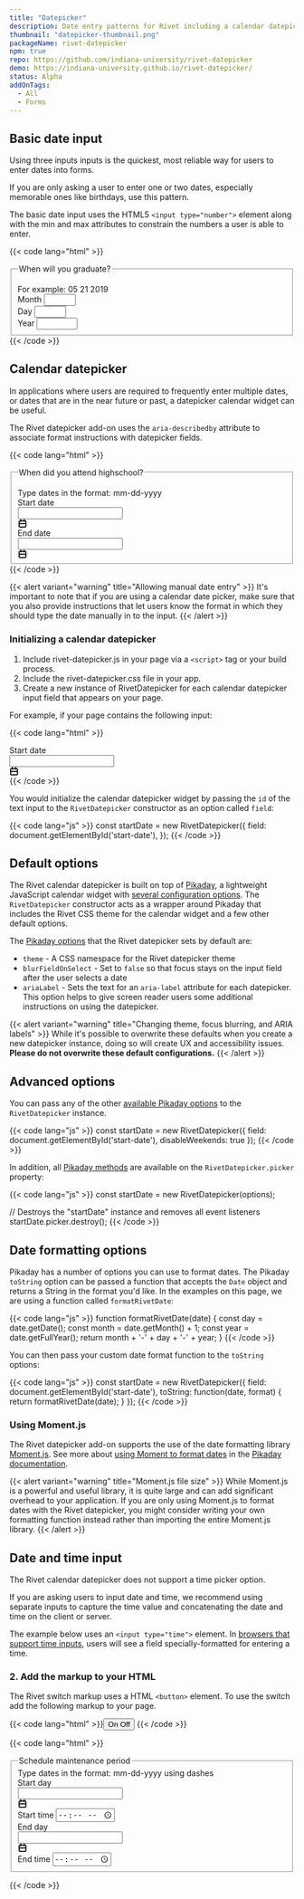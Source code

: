 ```yaml
---
title: "Datepicker"
description: Date entry patterns for Rivet including a calendar datepicker
thumbnail: "datepicker-thumbnail.png"
packageName: rivet-datepicker
npm: true
repo: https://github.com/indiana-university/rivet-datepicker
demo: https://indiana-university.github.io/rivet-datepicker/
status: Alpha
addOnTags:
  - All
  - Forms
---
```

## Basic date input
Using three inputs inputs is the quickest, most reliable way for users to enter dates into forms.

If you are only asking a user to enter one or two dates, especially memorable ones like birthdays, use this pattern.

The basic date input uses the HTML5 `<input type="number">` element along with the min and max attributes to constrain the numbers a user is able to enter.

{{< code lang="html" >}}<fieldset aria-describedby="grad-date-hint">
  <legend class="rvt-ts-18 rvt-text-bold">When will you graduate?</legend>
  <span class="rvt-ts-14" id="grad-date-hint">For example: 05 21 2019</span>
  <div class="rvt-date-input rvt-m-top-md">
    <div class="rvt-date-input__item">
      <label for="month">Month</label>
      <input type="number" min="1" max="12" id="month">
    </div>
    <div class="rvt-date-input__item">
      <label for="day">Day</label>
      <input type="number" min="1" max="31" id="day">
    </div>
    <div class="rvt-date-input__item rvt-date-input__item--year">
      <label for="year">Year</label>
      <input type="number" min="1900" max="2000" id="year">
    </div>
  </div>
</fieldset>
{{< /code >}}

## Calendar datepicker
In applications where users are required to frequently enter multiple dates, or dates that are in the near future or past, a datepicker calendar widget can be useful.

The Rivet datepicker add-on uses the `aria-describedby` attribute to associate format instructions with datepicker fields.

{{< code lang="html" >}}<fieldset aria-describedby="hs-date-hint">
  <legend class="rvt-ts-18 rvt-text-bold">When did you attend highschool?</legend>
  <span class="rvt-ts-14" id="hs-date-hint">Type dates in the format: mm-dd-yyyy</span>
  <div class="rvt-grid rvt-m-top-xl">
    <div class="rvt-grid__item-4-md-up">
      <div class="rvt-datepicker rvt-m-bottom-sm">
        <label for="start">Start date</label>
        <div class="rvt-datepicker__input" aria-hidden="true">
          <input autocomplete="off" type="text" id="start" aria-describedby="hs-date-hint">
          <div class="rvt-datepicker__icon">
            <svg xmlns="http://www.w3.org/2000/svg" width="16" height="16" viewBox="0 0 16 16">
              <path fill="currentColor" d="M12.29,2H12V1a1,1,0,0,0-2,0V2H6V1A1,1,0,0,0,4,1V2H3.71A2.78,2.78,0,0,0,1,4.83v7.33A2.78,2.78,0,0,0,3.71,15h8.57A2.78,2.78,0,0,0,15,12.17V4.83A2.78,2.78,0,0,0,12.29,2ZM3.71,4H4V5H6V4h4V5h2V4h.29a.78.78,0,0,1,.71.83V7H3V4.83A.78.78,0,0,1,3.71,4Zm8.57,9H3.71A.78.78,0,0,1,3,12.17V9H13v3.17A.78.78,0,0,1,12.29,13Z"/>
            </svg>
          </div>
        </div>
      </div>
    </div>
    <div class="rvt-grid__item-4-md-up">
      <div class="rvt-datepicker">
        <label for="end">End date</label>
        <div class="rvt-datepicker__input" aria-hidden="true">
          <input autocomplete="off" type="text" id="end" aria-describedby="hs-date-hint">
          <div class="rvt-datepicker__icon">
            <svg xmlns="http://www.w3.org/2000/svg" width="16" height="16" viewBox="0 0 16 16">
              <path fill="currentColor" d="M12.29,2H12V1a1,1,0,0,0-2,0V2H6V1A1,1,0,0,0,4,1V2H3.71A2.78,2.78,0,0,0,1,4.83v7.33A2.78,2.78,0,0,0,3.71,15h8.57A2.78,2.78,0,0,0,15,12.17V4.83A2.78,2.78,0,0,0,12.29,2ZM3.71,4H4V5H6V4h4V5h2V4h.29a.78.78,0,0,1,.71.83V7H3V4.83A.78.78,0,0,1,3.71,4Zm8.57,9H3.71A.78.78,0,0,1,3,12.17V9H13v3.17A.78.78,0,0,1,12.29,13Z"/>
            </svg>
          </div>
        </div>
      </div>
    </div>
  </div>
</fieldset>
{{< /code >}}

{{< alert variant="warning" title="Allowing manual date entry" >}}
It's important to note that if you are using a calendar date picker, make sure that you also provide instructions that let users know the format in which they should type the date manually in to the input.
{{< /alert >}}

### Initializing a calendar datepicker
1. Include rivet-datepicker.js in your page via a `<script>` tag or your build process.
2. Include the rivet-datepicker.css file in your app.
3. Create a new instance of RivetDatepicker for each calendar datepicker input field that appears on your page.

For example, if your page contains the following input:

{{< code lang="html" >}}
<div class="rvt-date-picker">
  <label for="start">Start date</label>
  <div class="rvt-date-picker__input">
    <input type="text" id="start-date" aria-describedby="start-format">
    <div class="rvt-date-picker__icon" aria-hidden="true">
      <svg xmlns="http://www.w3.org/2000/svg" width="16" height="16" viewBox="0 0 16 16">
        <path fill="currentColor" d="M12.29,2H12V1a1,1,0,0,0-2,0V2H6V1A1,1,0,0,0,4,1V2H3.71A2.78,2.78,0,0,0,1,4.83v7.33A2.78,2.78,0,0,0,3.71,15h8.57A2.78,2.78,0,0,0,15,12.17V4.83A2.78,2.78,0,0,0,12.29,2ZM3.71,4H4V5H6V4h4V5h2V4h.29a.78.78,0,0,1,.71.83V7H3V4.83A.78.78,0,0,1,3.71,4Zm8.57,9H3.71A.78.78,0,0,1,3,12.17V9H13v3.17A.78.78,0,0,1,12.29,13Z"/>
      </svg>
    </div>
  </div>
</div>
{{< /code >}}

You would initialize the calendar datepicker widget by passing the `id` of the text input to the `RivetDatepicker` constructor as an option called `field`:

{{< code lang="js" >}}
const startDate = new RivetDatepicker({
  field: document.getElementById('start-date'),
});
{{< /code >}}

## Default options
The Rivet calendar datepicker is built on top of [Pikaday](https://github.com/Pikaday/Pikaday), a lightweight JavaScript calendar widget with [several configuration options](https://github.com/Pikaday/Pikaday#configuration). The `RivetDatepicker` constructor acts as a wrapper around Pikaday that includes the Rivet CSS theme for the calendar widget and a few other default options.

The [Pikaday options](https://github.com/Pikaday/Pikaday#configuration) that the Rivet datepicker sets by default are:

* `theme` - A CSS namespace for the Rivet datepicker theme
* `blurFieldOnSelect` - Set to `false` so that focus stays on the input field after the user selects a date
* `ariaLabel` - Sets the text for an `aria-label` attribute for each datepicker. This option helps to give screen reader users some additional instructions on using the datepicker.

{{< alert variant="warning" title="Changing theme, focus blurring, and ARIA labels" >}}
While it's possible to overwrite these defaults when you create a new datepicker instance, doing so will create UX and accessibility issues. **Please do not overwrite these default configurations.**
{{< /alert >}}

## Advanced options
You can pass any of the other [available Pikaday options](https://github.com/Pikaday/Pikaday#configuration) to the `RivetDatepicker` instance.

{{< code lang="js" >}}
const startDate = new RivetDatepicker({
  field: document.getElementById('start-date'),
  disableWeekends: true
});
{{< /code >}}

In addition, all [Pikaday methods](https://github.com/Pikaday/Pikaday#methods) are available on the `RivetDatepicker.picker` property:

{{< code lang="js" >}}
const startDate = new RivetDatepicker(options);

// Destroys the "startDate" instance and removes all event listeners
startDate.picker.destroy();
{{< /code >}}

## Date formatting options
Pikaday has a number of options you can use to format dates. The Pikaday `toString` option can be passed a function that accepts the `Date` object and returns a String in the format you'd like. In the examples on this page, we are using a function called `formatRivetDate`:

{{< code lang="js" >}}
function formatRivetDate(date) {
  const day = date.getDate();
  const month = date.getMonth() + 1;
  const year = date.getFullYear();
  return month + '-' + day + '-' + year;
}
{{< /code >}}

You can then pass your custom date format function to the `toString` options:

{{< code lang="js" >}}
const startDate = new RivetDatepicker({
  field: document.getElementById('start-date'),
  toString: function(date, format) {
    return formatRivetDate(date);
  }
});
{{< /code >}}

### Using Moment.js
The Rivet datepicker add-on supports the use of the date formatting library [Moment.js](http://momentjs.com/). See more about [using Moment to format dates](https://github.com/Pikaday/Pikaday#formatting) in the [Pikaday documentation](https://github.com/Pikaday/Pikaday#formatting).

{{< alert variant="warning" title="Moment.js file size" >}}
While Moment.js is a powerful and useful library, it is quite large and can add significant overhead to your application. If you are only using Moment.js to format dates with the Rivet datepicker, you might consider writing your own formatting function instead rather than importing the entire Moment.js library.
{{< /alert >}}

## Date and time input
The Rivet calendar datepicker does not support a time picker option.

If you are asking users to input date and time, we recommend using separate inputs to capture the time value and concatenating the date and time on the client or server.

The example below uses an `<input type="time">` element. In [browsers that support time inputs](https://developer.mozilla.org/en-US/docs/Web/HTML/Element/input/time#Handling_browser_support), users will see a field specially-formatted for entering a time.

### 2. Add the markup to your HTML
The Rivet switch markup uses a HTML `<button>` element. To use the switch add the following markup to your page.

{{< code lang="html" >}}<button class="rvt-switch" data-switch="email-switch" role="switch" aria-checked="false">
  <span class="rvt-switch__on">On</span>
  <span class="rvt-switch__off">Off</span>
</button>
{{< /code >}}

{{< code lang="html" >}}<div class="rvt-m-top-md rvt-p-all-md rvt-border-all rvt-border-radius">
    <fieldset aria-describedby="maintenance-window-hint">
      <legend class="rvt-ts-18 rvt-text-bold">Schedule maintenance period</legend>
      <span class="rvt-ts-14" id="maintenance-window-hint">Type dates in the format: mm-dd-yyyy using dashes</span>
      <div class="rvt-grid rvt-m-top-xl">
        <div class="rvt-grid__item-3-md-up">
          <div class="rvt-datepicker">
            <label for="time-demo-start-day">Start day</label>
            <div class="rvt-datepicker__input">
              <input autocomplete="off" type="text" id="time-demo-start-day" aria-describedby="maintenance-window-hint">
              <div class="rvt-datepicker__icon" aria-hidden="true">
                <svg xmlns="http://www.w3.org/2000/svg" width="16" height="16" viewBox="0 0 16 16">
                  <path fill="currentColor" d="M12.29,2H12V1a1,1,0,0,0-2,0V2H6V1A1,1,0,0,0,4,1V2H3.71A2.78,2.78,0,0,0,1,4.83v7.33A2.78,2.78,0,0,0,3.71,15h8.57A2.78,2.78,0,0,0,15,12.17V4.83A2.78,2.78,0,0,0,12.29,2ZM3.71,4H4V5H6V4h4V5h2V4h.29a.78.78,0,0,1,.71.83V7H3V4.83A.78.78,0,0,1,3.71,4Zm8.57,9H3.71A.78.78,0,0,1,3,12.17V9H13v3.17A.78.78,0,0,1,12.29,13Z"/>
                </svg>
              </div>
            </div>
          </div>
        </div>
        <div class="rvt-grid__item-3-md-up">
          <label for="start-time">Start time</label>
          <input type="time" id="start-time">
        </div>
      </div>
      <div class="rvt-grid rvt-m-top-sm">
        <div class="rvt-grid__item-3-md-up">
          <div class="rvt-datepicker">
            <label for="time-demo-end-day">End day</label>
            <div class="rvt-datepicker__input">
              <input autocomplete="off" type="text" id="time-demo-end-day" aria-describedby="maintenance-window-hint">
              <div class="rvt-datepicker__icon" aria-hidden="true">
                <svg xmlns="http://www.w3.org/2000/svg" width="16" height="16" viewBox="0 0 16 16">
                  <path fill="currentColor" d="M12.29,2H12V1a1,1,0,0,0-2,0V2H6V1A1,1,0,0,0,4,1V2H3.71A2.78,2.78,0,0,0,1,4.83v7.33A2.78,2.78,0,0,0,3.71,15h8.57A2.78,2.78,0,0,0,15,12.17V4.83A2.78,2.78,0,0,0,12.29,2ZM3.71,4H4V5H6V4h4V5h2V4h.29a.78.78,0,0,1,.71.83V7H3V4.83A.78.78,0,0,1,3.71,4Zm8.57,9H3.71A.78.78,0,0,1,3,12.17V9H13v3.17A.78.78,0,0,1,12.29,13Z" />
                </svg>
              </div>
            </div>
          </div>
        </div>
        <div class="rvt-grid__item-3-md-up">
          <label for="end-time">End time</label>
          <input type="time" id="end-time">
        </div>
      </div>
    </fieldset>
</div>
{{< /code >}}